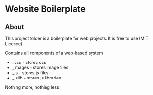 # Website Boilerplate
About 
-------
This project folder is a boilerplate for web projects. 
It is free to use (MIT Licence)

Contains all components of a web-based system

* _css - 	stores css
* _images - 	stores image files
* _js - 	stores js files
* _jslib -	stores js libraries


Nothing more, nothing less